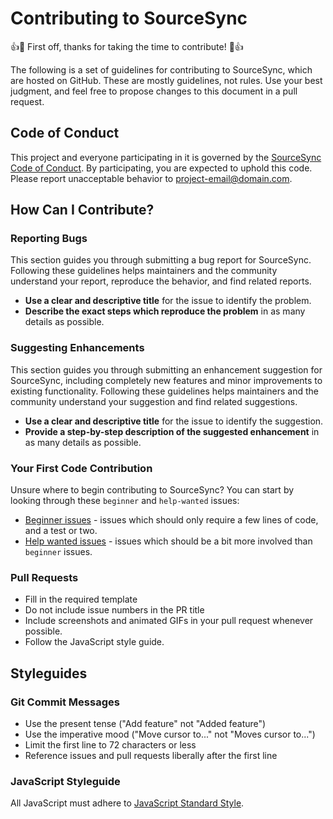 # Contributing to SourceSync

👍🎉 First off, thanks for taking the time to contribute! 🎉👍

The following is a set of guidelines for contributing to SourceSync, which are hosted on GitHub. These are mostly guidelines, not rules. Use your best judgment, and feel free to propose changes to this document in a pull request.

## Code of Conduct

This project and everyone participating in it is governed by the [SourceSync Code of Conduct](CODE_OF_CONDUCT.md). By participating, you are expected to uphold this code. Please report unacceptable behavior to [project-email@domain.com](mailto:project-email@domain.com).

## How Can I Contribute?

### Reporting Bugs

This section guides you through submitting a bug report for SourceSync. Following these guidelines helps maintainers and the community understand your report, reproduce the behavior, and find related reports.

* **Use a clear and descriptive title** for the issue to identify the problem.
* **Describe the exact steps which reproduce the problem** in as many details as possible.

### Suggesting Enhancements

This section guides you through submitting an enhancement suggestion for SourceSync, including completely new features and minor improvements to existing functionality. Following these guidelines helps maintainers and the community understand your suggestion and find related suggestions.

* **Use a clear and descriptive title** for the issue to identify the suggestion.
* **Provide a step-by-step description of the suggested enhancement** in as many details as possible.

### Your First Code Contribution

Unsure where to begin contributing to SourceSync? You can start by looking through these `beginner` and `help-wanted` issues:

* [Beginner issues](https://github.com/sourceSync/sourceSync/labels/beginner) - issues which should only require a few lines of code, and a test or two.
* [Help wanted issues](https://github.com/sourceSync/sourceSync/labels/help%20wanted) - issues which should be a bit more involved than `beginner` issues.

### Pull Requests

* Fill in the required template
* Do not include issue numbers in the PR title
* Include screenshots and animated GIFs in your pull request whenever possible.
* Follow the JavaScript style guide.

## Styleguides

### Git Commit Messages

* Use the present tense ("Add feature" not "Added feature")
* Use the imperative mood ("Move cursor to..." not "Moves cursor to...")
* Limit the first line to 72 characters or less
* Reference issues and pull requests liberally after the first line

### JavaScript Styleguide

All JavaScript must adhere to [JavaScript Standard Style](https://standardjs.com/).
